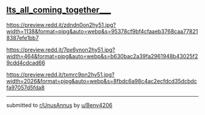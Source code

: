## [Its_all_coming_together___](https://www.reddit.com/r/UnusAnnus/comments/jrsuox/its_all_coming_together/)
https://preview.redd.it/zdndn0on2hy51.jpg?width=1138&format=pjpg&auto=webp&s=95378cf9bf4cfaaeb3768caa778218387efe1bb7

https://preview.redd.it/7px6ynon2hy51.jpg?width=464&format=pjpg&auto=webp&s=b630bac2a39fa2961948b43025f29cdd4cdcad66

https://preview.redd.it/txmrc9pn2hy51.jpg?width=2026&format=pjpg&auto=webp&s=8fbdc6a98c4ac2ecfdcd35dcbdcfa97057d5fda8

---

submitted to [r/UnusAnnus](https://www.reddit.com/r/UnusAnnus) by [u/Beny4206](https://www.reddit.com/user/Beny4206)
